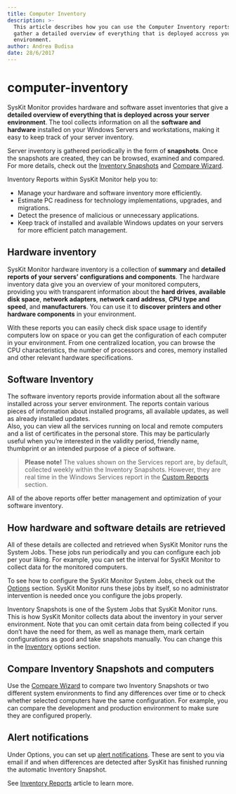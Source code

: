 ```yaml
---
title: Computer Inventory
description: >-
  This article describes how you can use the Computer Inventory reports to
  gather a detailed overview of everything that is deployed accross your server
  environment.
author: Andrea Budisa
date: 28/6/2017
---
```


# computer-inventory

SysKit Monitor provides hardware and software asset inventories that give a **detailed overview of everything that is deployed across your server environment**. The tool collects information on all the **software and hardware** installed on your Windows Servers and workstations, making it easy to keep track of your server inventory.

Server inventory is gathered periodically in the form of **snapshots**. Once the snapshots are created, they can be browsed, examined and compared. For more details, check out the [Inventory Snapshots](../get-to-know-syskit-monitor/backstage-screen/configuration/options/#inventory-snapshots.md) and [Compare Wizard](../get-to-know-syskit-monitor/reports/inventory-reports/compare-wizard.md).

Inventory Reports within SysKit Monitor help you to:

* Manage your hardware and software inventory more efficiently.
* Estimate PC readiness for technology implementations, upgrades, and migrations.
* Detect the presence of malicious or unnecessary applications.
* Keep track of installed and available Windows updates on your servers for more efficient patch management.

## Hardware inventory

SysKit Monitor hardware inventory is a collection of **summary** and **detailed reports of your servers’ configurations and components**. The hardware inventory data give you an overview of your monitored computers, providing you with transparent information about the **hard drives**, **available disk space**, **network adapters**, **network card address**, **CPU type and speed**, and **manufacturers**. You can use it to **discover printers and other hardware components** in your environment.

With these reports you can easily check disk space usage to identify computers low on space or you can get the configuration of each computer in your environment. From one centralized location, you can browse the CPU characteristics, the number of processors and cores, memory installed and other relevant hardware specifications.

## Software Inventory

The software inventory reports provide information about all the software installed across your server environment. The reports contain various pieces of information about installed programs, all available updates, as well as already installed updates.  
Also, you can view all the services running on local and remote computers and a list of certificates in the personal store. This may be particularly useful when you’re interested in the validity period, friendly name, thumbprint or an intended purpose of a piece of software.

> **Please note!** The values shown on the Services report are, by default, collected weekly within the Inventory Snapshots. However, they are real time in the Windows Services report in the [Custom Reports](../get-to-know-syskit-monitor/reports/custom-reports.md) section.

All of the above reports offer better management and optimization of your software inventory.

## How hardware and software details are retrieved

All of these details are collected and retrieved when SysKit Monitor runs the System Jobs. These jobs run periodically and you can configure each job per your liking. For example, you can set the interval for SysKit Monitor to collect data for the monitored computers.

To see how to configure the SysKit Monitor System Jobs, check out the [Options](../get-to-know-syskit-monitor/backstage-screen/configuration/options/#system-jobs-configuration.md) section. SysKit Monitor runs these jobs by itself, so no administrator intervention is needed once you configure the jobs properly.

Inventory Snapshots is one of the System Jobs that SysKit Monitor runs. This is how SysKit Monitor collects data about the inventory in your server environment. Note that you can omit certain data from being collected if you don’t have the need for them, as well as manage them, mark certain configurations as good and take snapshots manually. You can change this in the [Inventory](../get-to-know-syskit-monitor/backstage-screen/configuration/options/#inventory-snapshots.md) options section.

## Compare Inventory Snapshots and computers

Use the [Compare Wizard](../get-to-know-syskit-monitor/reports/inventory-reports/compare-wizard.md) to compare two Inventory Snapshots or two different system environments to find any differences over time or to check whether selected computers have the same configuration. For example, you can compare the development and production environment to make sure they are configured properly.

## Alert notifications

Under Options, you can set up [alert notifications](../get-to-know-syskit-monitor/backstage-screen/configuration/options/#alerts.md). These are sent to you via email if and when differences are detected after SysKit has finished running the automatic Inventory Snapshot.

See [Inventory Reports](../get-to-know-syskit-monitor/reports/inventory-reports/hardware-and-software.md) article to learn more.

